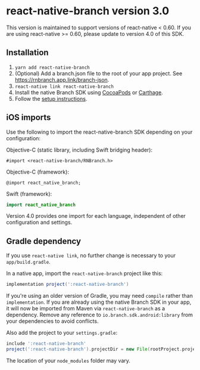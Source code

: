 # react-native-branch version 3.0

This version is maintained to support versions of react-native < 0.60. If you
are using react-native >= 0.60, please update to version 4.0 of this SDK.

## Installation

1. `yarn add react-native-branch`
2. (Optional) Add a branch.json file to the root of your app project. See https://rnbranch.app.link/branch-json.
3. `react-native link react-native-branch`
4. Install the native Branch SDK using [CocoaPods](./cocoapods.md) or [Carthage](./carthage.md).
5. Follow the [setup instructions](../README.md#setup).

## iOS imports

Use the following to import the react-native-branch SDK depending on your
configuration:

Objective-C (static library, including Swift bridging header):
```Obj-C
#import <react-native-branch/RNBranch.h>
```

Objective-C (framework):
```Obj-C
@import react_native_branch;
```

Swift (framework):
```Swift
import react_native_branch
```

Version 4.0 provides one import for each language, independent of other
configuration and settings.


## Gradle dependency

If you use `react-native link`, no further change is necessary to your `app/build.gradle`.

In a native app, import the `react-native-branch` project like this:

```gradle
implementation project(':react-native-branch')
```

If you're using an older version of Gradle, you may need `compile` rather than
`implementation`. If you are already using the native Branch SDK in your app,
it will now be imported from Maven via `react-native-branch` as a dependency.
Remove any reference to `io.branch.sdk.android:library` from your dependencies
to avoid conflicts.

Also add the project to your `settings.gradle`:

```gradle
include ':react-native-branch'
project(':react-native-branch').projectDir = new File(rootProject.projectDir, '../node_modules/react-native-branch/android')
```

The location of your `node_modules` folder may vary.
